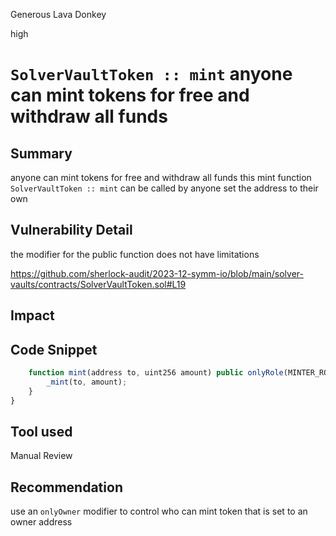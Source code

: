 Generous Lava Donkey

high

# `SolverVaultToken :: mint`   anyone  can mint tokens for free and withdraw all funds

## Summary
 anyone  can mint tokens for free and withdraw all funds this mint function `SolverVaultToken :: mint`  can be
 called by anyone set the address to their own 

## Vulnerability Detail
the modifier for the public function does not have limitations

https://github.com/sherlock-audit/2023-12-symm-io/blob/main/solver-vaults/contracts/SolverVaultToken.sol#L19
## Impact

## Code Snippet
```javascript
    function mint(address to, uint256 amount) public onlyRole(MINTER_ROLE) {
        _mint(to, amount);
    }
}
```
## Tool used

Manual Review

## Recommendation
use an `onlyOwner` modifier to control who can mint token that is set to an owner address